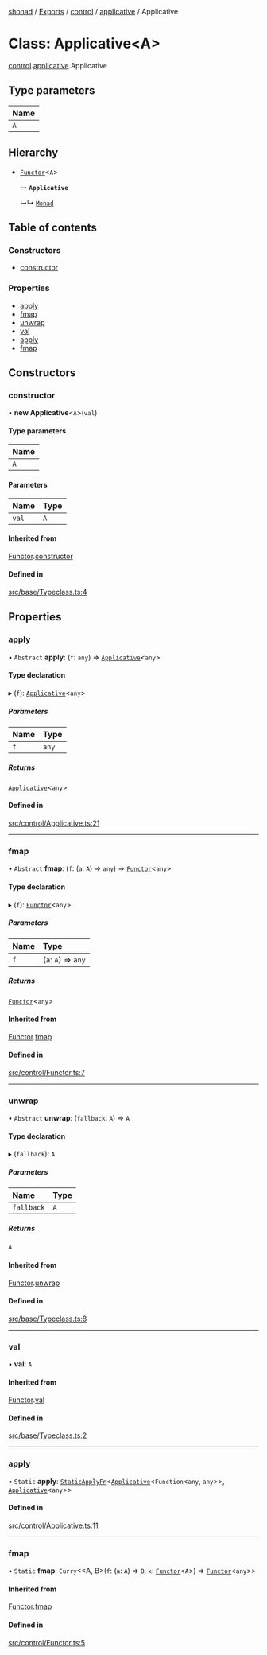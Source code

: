 [shonad](../README.md) / [Exports](../modules.md) / [control](../modules/control.md) / [applicative](../modules/control.applicative.md) / Applicative

# Class: Applicative<A\>

[control](../modules/control.md).[applicative](../modules/control.applicative.md).Applicative

## Type parameters

| Name |
| :------ |
| `A` |

## Hierarchy

- [`Functor`](control.functor.Functor.md)<`A`\>

  ↳ **`Applicative`**

  ↳↳ [`Monad`](control.monad.Monad.md)

## Table of contents

### Constructors

- [constructor](control.applicative.Applicative.md#constructor)

### Properties

- [apply](control.applicative.Applicative.md#apply)
- [fmap](control.applicative.Applicative.md#fmap)
- [unwrap](control.applicative.Applicative.md#unwrap)
- [val](control.applicative.Applicative.md#val)
- [apply](control.applicative.Applicative.md#apply-1)
- [fmap](control.applicative.Applicative.md#fmap-1)

## Constructors

### constructor

• **new Applicative**<`A`\>(`val`)

#### Type parameters

| Name |
| :------ |
| `A` |

#### Parameters

| Name | Type |
| :------ | :------ |
| `val` | `A` |

#### Inherited from

[Functor](control.functor.Functor.md).[constructor](control.functor.Functor.md#constructor)

#### Defined in

[src/base/Typeclass.ts:4](https://github.com/jonlaing/shonad/blob/cb2cd2b/src/base/Typeclass.ts#L4)

## Properties

### apply

• `Abstract` **apply**: (`f`: `any`) => [`Applicative`](control.applicative.Applicative.md)<`any`\>

#### Type declaration

▸ (`f`): [`Applicative`](control.applicative.Applicative.md)<`any`\>

##### Parameters

| Name | Type |
| :------ | :------ |
| `f` | `any` |

##### Returns

[`Applicative`](control.applicative.Applicative.md)<`any`\>

#### Defined in

[src/control/Applicative.ts:21](https://github.com/jonlaing/shonad/blob/cb2cd2b/src/control/Applicative.ts#L21)

___

### fmap

• `Abstract` **fmap**: (`f`: (`a`: `A`) => `any`) => [`Functor`](control.functor.Functor.md)<`any`\>

#### Type declaration

▸ (`f`): [`Functor`](control.functor.Functor.md)<`any`\>

##### Parameters

| Name | Type |
| :------ | :------ |
| `f` | (`a`: `A`) => `any` |

##### Returns

[`Functor`](control.functor.Functor.md)<`any`\>

#### Inherited from

[Functor](control.functor.Functor.md).[fmap](control.functor.Functor.md#fmap)

#### Defined in

[src/control/Functor.ts:7](https://github.com/jonlaing/shonad/blob/cb2cd2b/src/control/Functor.ts#L7)

___

### unwrap

• `Abstract` **unwrap**: (`fallback`: `A`) => `A`

#### Type declaration

▸ (`fallback`): `A`

##### Parameters

| Name | Type |
| :------ | :------ |
| `fallback` | `A` |

##### Returns

`A`

#### Inherited from

[Functor](control.functor.Functor.md).[unwrap](control.functor.Functor.md#unwrap)

#### Defined in

[src/base/Typeclass.ts:8](https://github.com/jonlaing/shonad/blob/cb2cd2b/src/base/Typeclass.ts#L8)

___

### val

• **val**: `A`

#### Inherited from

[Functor](control.functor.Functor.md).[val](control.functor.Functor.md#val)

#### Defined in

[src/base/Typeclass.ts:2](https://github.com/jonlaing/shonad/blob/cb2cd2b/src/base/Typeclass.ts#L2)

___

### apply

▪ `Static` **apply**: [`StaticApplyFn`](../modules/control.applicative.md#staticapplyfn)<[`Applicative`](control.applicative.Applicative.md)<`Function`<`any`, `any`\>\>, [`Applicative`](control.applicative.Applicative.md)<`any`\>\>

#### Defined in

[src/control/Applicative.ts:11](https://github.com/jonlaing/shonad/blob/cb2cd2b/src/control/Applicative.ts#L11)

___

### fmap

▪ `Static` **fmap**: `Curry`<<A, B\>(`f`: (`a`: `A`) => `B`, `x`: [`Functor`](control.functor.Functor.md)<`A`\>) => [`Functor`](control.functor.Functor.md)<`any`\>\>

#### Inherited from

[Functor](control.functor.Functor.md).[fmap](control.functor.Functor.md#fmap-1)

#### Defined in

[src/control/Functor.ts:5](https://github.com/jonlaing/shonad/blob/cb2cd2b/src/control/Functor.ts#L5)
